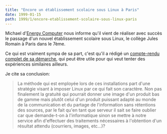 ```yaml
---
title: "Encore un établissement scolaire sous Linux à Paris"
date: 1999-01-15
path: 1999/1/encore-etablissement-scolaire-sous-linux-paris
---
```


<P>
Michael d'<A HREF="http://www.energy-computer.com/linux/linux.htm">Energy
Computer</A> nous informe qu'il vient de réaliser avec succès le passage
d'un nouvel établissement scolaire sous Linux, le collège
Jules Romain à Paris dans le 7ème.
</P>

<P>
Ce qui est vraiment sympa de sa part, c'est qu'il a rédigé
un <A HREF="http://www.energy-computer.com/linux/jules-romain.htm">compte-rendu
complet de sa démarche</A>, qui peut être utile pour qui veut tenter des
expériences similaires ailleurs.
</P>

<P>
Je cite sa conclusion:
</P>

<P>
<BLOCKQUOTE>
La méthode qui est employée lors de ces installations part d'une stratégie
visant à imposer Linux par ce qui fait son caractère. Non pas finalement
la gratuité qui pourrait donner une image d'un produit bas de gamme mais
plutôt celui d'un produit puissant adapté au monde de la communication
et du partage de l'information sans rétentions des sources, par le fait
qu'en tant que serveur il sait se faire oublier car que demande-t-on
à l'informatique sinon se mettre à notre service afin d'effectuer des
traitements nécessaires à l'obtention d'un résultat attendu (courriers,
images, etc...)?
</BLOCKQUOTE>
</P>


